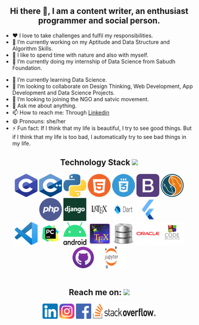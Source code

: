  <h2 align="center">Hi there 👋, I am a content writer, an enthusiast programmer and social person. </h2>
 
 
 
- ❤️ I love to take challenges and fulfil my responsibilities. 
- 🔭 I’m currently working on my Aptitude and Data Structure and Algorithm Skills.
- 🌱 I like to spend time with nature and also with myself.
- 🔭 I’m currently doing my internship of Data Science from Sabudh Foundation.
<!-- - 🍂 My daily habit includes doing yoga, going for a walk, candle meditation, eye exercises, reading newspaper, my hobby and journaling. -->
- 🌱 I’m currently learning Data Science.
- 👯 I’m looking to collaborate on Design Thinking, Web Development, App Development and Data Science Projects.
- 🤔 I’m looking to joining the NGO and satvic movement.
- 💬 Ask me about anything.
- 📫 How to reach me: Through [Linkedin](https://www.linkedin.com/in/priyanka-jhamb-81323b1a9)
- 😄 Pronouns: she/her
- ⚡ Fun fact: If I think that my life is beautiful, I try to see good things. But if I think that my life is too bad, I automatically try to see bad things in my life.

<!-- ## Some blogs of mine:) -->
<div align="center">

<h2 align="center">Technology Stack <img src="https://github.com/ritik307/ritik307/blob/main/images/laptop.gif" width="50"></h2>  
<img src="https://github.com/PriyankaJhamb/PriyankaJhamb/blob/main/images/c.png?raw=true" height="60" width="60">
<img src="https://github.com/PriyankaJhamb/PriyankaJhamb/blob/main/images/c++.png?raw=true" height="60" width="60">
<img src="https://github.com/PriyankaJhamb/PriyankaJhamb/blob/main/images/python.png?raw=true" height="60" width="60">
<img src="https://github.com/PriyankaJhamb/PriyankaJhamb/blob/main/images/html.png?raw=true" height="60" width="60">
<img src="https://github.com/PriyankaJhamb/PriyankaJhamb/blob/main/images/css.png?raw=true" height="60" width="60">
<img src="https://github.com/PriyankaJhamb/PriyankaJhamb/blob/main/images/bootstrap.png?raw=true" height="60" width="60">
<img src="https://github.com/PriyankaJhamb/PriyankaJhamb/blob/main/images/sql.png?raw=true" height="60" width="60">
<img src="https://github.com/PriyankaJhamb/PriyankaJhamb/blob/main/images/php.png?raw=true" height="60" width="60">
<img src="https://github.com/PriyankaJhamb/PriyankaJhamb/blob/main/images/django.jpg?raw=true" height="60" width="60">
<img src="https://github.com/PriyankaJhamb/PriyankaJhamb/blob/main/images/latex.png?raw=true" height="60" width="60">
<img src="https://github.com/PriyankaJhamb/PriyankaJhamb/blob/main/images/dart.png?raw=true" height="60" width="60">
<img src="https://github.com/PriyankaJhamb/PriyankaJhamb/blob/main/images/flutter.jpg?raw=true" height="60" width="60">
<br>

<img src="https://github.com/PriyankaJhamb/PriyankaJhamb/blob/main/images/vs.png?raw=true" height="60" width="60"> 
<img src="https://github.com/PriyankaJhamb/PriyankaJhamb/blob/main/images/pycharm.jpeg?raw=true" height="60" width="60">
<img src="https://github.com/PriyankaJhamb/PriyankaJhamb/blob/main/images/android.png?raw=true" height="60" width="60">
<img src="https://github.com/PriyankaJhamb/PriyankaJhamb/blob/main/images/tex.png?raw=true" height="60" width="60">
<img src="https://github.com/PriyankaJhamb/PriyankaJhamb/blob/main/images/sqlite.png?raw=true" height="60" width="60">
<img src="https://github.com/PriyankaJhamb/PriyankaJhamb/blob/main/images/oracle.png?raw=true" height="60" width="60">
<img src="https://github.com/PriyankaJhamb/PriyankaJhamb/blob/main/images/codeblocks.png?raw=true" height="60" width="60">
<img src="https://github.com/PriyankaJhamb/PriyankaJhamb/blob/main/images/githubdesktop.png?raw=true" height="60" width="60">
<img src="https://github.com/PriyankaJhamb/PriyankaJhamb/blob/main/images/jupyter.png?raw=true" height="60" width="80">
</div>


 
 <br/>

<h2 align="center" > Reach me on:          <img src="https://media0.giphy.com/media/jqNPzdTTxQfOgOqpO4/source.gif" width="50"></h2>

<div align="center">
 <a href="https://www.linkedin.com/in/priyanka-jhamb-81323b1a9"> <img src="https://github.com/PriyankaJhamb/PriyankaJhamb/blob/main/images/linkedin.png?raw=true" height="40" width="40"></a>
<a href="https://www.instagram.com/beautiful_life_journey/"><img src="https://github.com/PriyankaJhamb/PriyankaJhamb/blob/main/images/instagram.png?raw=true" height="40" width="40"></a>
<a href="https://www.facebook.com/priyanka.jhamb.16/"><img src="https://github.com/PriyankaJhamb/PriyankaJhamb/blob/main/images/facebook.png?raw=true" height="40" width="40"></a>
<a href="https://stackoverflow.com/users/15264654/priyanka"><img src="https://github.com/PriyankaJhamb/PriyankaJhamb/blob/main/images/stackoverflow.png?raw=true" height="40" width="160"></a>"
<!--  
[<img src="https://img.shields.io/badge/linkedin-%230077B5.svg?&style=for-the-badge&logo=linkedin&logoColor=white">](https://www.linkedin.com/in/priyanka-jhamb-81323b1a9)
[<img src="https://img.shields.io/badge/instagram-%23E4405F.svg?&style=for-the-badge&logo=instagram&logoColor=white">](https://www.instagram.com/beautiful_life_journey/)
[<img src="https://img.shields.io/badge/facebook-%231877F2.svg?&style=for-the-badge&logo=facebook&logoColor=white">](https://www.facebook.com/priyanka.jhamb.16/)
[<img src="https://img.shields.io/badge/stackoverflow-%231877F2.svg?&style=for-the-badge&logo=stackoverflow&logoColor=white&color=orange">](https://stackoverflow.com/users/15264654/priyanka) -->
<!-- [<img src="https://img.shields.io/badge/Portfolio-%23000000.svg?&style=for-the-badge">]() -->


<!-- <a href="https://dev.to/rajatsethi28"><img height="50" src="https://d2fltix0v2e0sb.cloudfront.net/dev-badge.svg"></a> -->

<!-- Footer Not working -->
<!-- <img src="https://drive.google.com/file/d/1KuHSWDgFyVN3YA8Q3Hdvk9dPuQ4Uj22F/view?usp=sharing" alt=""> -->

 
</div>

<!-- **PriyankaJhamb/PriyankaJhamb** is a ✨ _special_ ✨ repository because its `README.md` (this file) appears on your GitHub profile. -->
